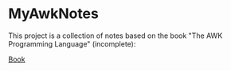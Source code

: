 # MyAwkNotes

This project is a collection of notes based on the book "The AWK Programming Language" (incomplete):

[Book](https://www.amazon.ca/AWK-Programming-Language-Alfred-Aho/dp/020107981X)
